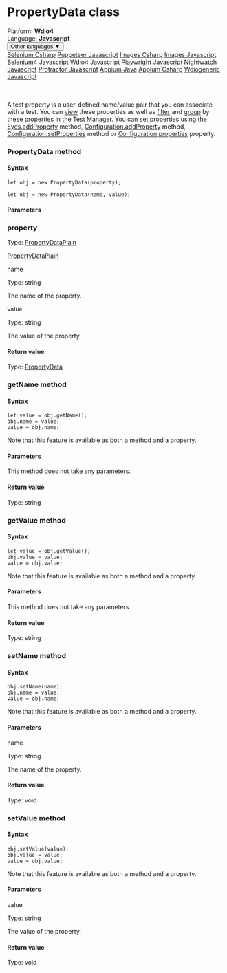 # PropertyData class
<div class='platform-bar-container-div'><div class='platform-bar-div'>Platform:  <b> Wdio4</b>
</div><div class='platform-bar-div'>Language: <b>Javascript</b></div><div class='dropdown-button-container-div'><button class='sdk-language-dropdown-button'>Other languages ▼</button><div class='dropdown-content'>
<a href='../../selenium/csharp/propertydata'>Selenium Csharp</a>
<a href='../../puppeteer/javascript/propertydata'>Puppeteer Javascript</a>
<a href='../../images/csharp/propertydata'>Images Csharp</a>
<a href='../../images/javascript/propertydata'>Images Javascript</a>
<a href='../../selenium4/javascript/propertydata'>Selenium4 Javascript</a>
<a href='../../wdio4/javascript/propertydata'>Wdio4 Javascript</a>
<a href='../../playwright/javascript/propertydata'>Playwright Javascript</a>
<a href='../../nightwatch/javascript/propertydata'>Nightwatch Javascript</a>
<a href='../../protractor/javascript/propertydata'>Protractor Javascript</a>
<a href='../../appium/java/propertydata'>Appium Java</a>
<a href='../../appium/csharp/propertydata'>Appium Csharp</a>
<a href='../../wdiogeneric/javascript/propertydata'>Wdiogeneric Javascript</a>
</div></div><br /><br /></div>




A test property is a user-defined name/value pair that you can associate with a test. You can [view](https://applitools.com/docs/topics/test-manager/viewers/tm-viewer-test-details.html) these properties as well as [filter](https://applitools.com/docs/topics/test-manager/pages/page-test-results/test-results-filter.html) and [group](https://applitools.com/docs/topics/test-manager/pages/page-test-results/test-results-grouping.html) by these properties in the Test Manager. You can set properties using the [Eyes.addProperty](./eyes#addproperty-method) method, [Configuration.addProperty](./configuration#addproperty-method) method, [Configuration.setProperties](./configuration#setproperties-method) method or [Configuration.properties](#properties-property) property.



### PropertyData method
#### Syntax


    let obj = new PropertyData(property);
    
    let obj = new PropertyData(name, value);
    

#### Parameters

### property

Type: [PropertyDataPlain](./propertydataplain)

[PropertyDataPlain](./propertydataplain)

name

Type: string

The name of the property.

value

Type: string

The value of the property.

#### Return value

Type:  [PropertyData](./propertydata)


### getName method
#### Syntax


    let value = obj.getName();
    obj.name = value;
    value = obj.name;
    

Note that this feature is available as both a method and a property.

#### Parameters

This method does not take any parameters.

#### Return value

Type:  string

### getValue method
#### Syntax


    let value = obj.getValue();
    obj.value = value;
    value = obj.value;
    

Note that this feature is available as both a method and a property.

#### Parameters

This method does not take any parameters.

#### Return value

Type:  string

### setName method
#### Syntax


    obj.setName(name);
    obj.name = value;
    value = obj.name;
    

Note that this feature is available as both a method and a property.

#### Parameters

name

Type: string

The name of the property.

#### Return value

Type:  void

### setValue method
#### Syntax


    obj.setValue(value);
    obj.value = value;
    value = obj.value;
    

Note that this feature is available as both a method and a property.

#### Parameters

value

Type: string

The value of the property.

#### Return value

Type:  void
